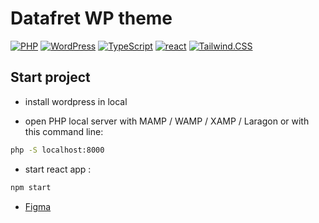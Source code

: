 # Datafret WP theme

[![PHP](https://img.shields.io/badge/php-%23777BB4.svg?style=for-the-badge&logo=php&logoColor=white)](https://www.php.net/)
[![WordPress](https://img.shields.io/badge/WordPress-%23117AC9.svg?style=for-the-badge&logo=WordPress&logoColor=white)](https://wordpress.org/)
[![TypeScript](https://img.shields.io/badge/TypeScript-007ACC?style=for-the-badge&logo=typescript&logoColor=white)](https://www.typescriptlang.org/docs/)
[![react](https://img.shields.io/badge/React-20232A?style=for-the-badge&logo=react&logoColor=61DAFB)](https://fr.reactjs.org/)
[![Tailwind.CSS](https://img.shields.io/badge/TailwindCSS-16a1ba?style=for-the-badge&logo=tailwindcss&logoColor=white)](https://tailwindcss.com/)

## Start project

- install wordpress in local

- open PHP local server with MAMP / WAMP / XAMP / Laragon or with this command line:
```bash
php -S localhost:8000
```

- start react app : 
```bash
npm start
```

- [Figma](https://www.figma.com/file/jLgIFL1NKFQthqkpfEBu0g/DATA-FRET---PROJET-UX?type=design&node-id=8%3A14&t=bVMbYGUu0K56yVi0-1)
